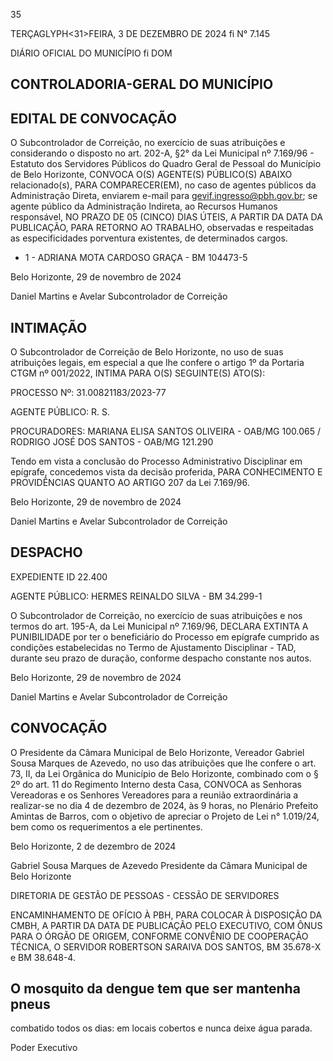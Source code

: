 <!-- image -->

35

TERÇAGLYPH<31>FEIRA, 3 DE DEZEMBRO DE 2024 fi N° 7.145

DIÁRIO OFICIAL DO MUNICÍPIO fi DOM

## CONTROLADORIA-GERAL DO MUNICÍPIO

## EDITAL DE CONVOCAÇÃO

O Subcontrolador de Correição, no exercício de suas atribuições e considerando o disposto no art. 202-A, §2° da Lei Municipal nº 7.169/96 - Estatuto dos Servidores Públicos do Quadro Geral de Pessoal do Município de Belo Horizonte, CONVOCA O(S) AGENTE(S) PÚBLICO(S) ABAIXO relacionado(s), PARA COMPARECER(EM), no caso de agentes públicos da Administração Direta, enviarem e-mail para gevif.ingresso@pbh.gov.br; se agente público da Administração Indireta, ao Recursos Humanos responsável, NO PRAZO DE 05 (CINCO) DIAS ÚTEIS, A PARTIR DA DATA DA PUBLICAÇÃO, PARA RETORNO AO TRABALHO, observadas e respeitadas as especificidades porventura existentes, de determinados cargos.

- 1 - ADRIANA MOTA CARDOSO GRAÇA - BM 104473-5

Belo Horizonte, 29 de novembro de 2024

Daniel Martins e Avelar Subcontrolador de Correição

## INTIMAÇÃO

O Subcontrolador de Correição de Belo Horizonte, no uso de suas atribuições legais, em especial a que lhe confere o artigo 1º da Portaria CTGM nº 001/2022, INTIMA PARA O(S) SEGUINTE(S) ATO(S):

PROCESSO Nº: 31.00821183/2023-77

AGENTE PÚBLICO: R. S.

PROCURADORES: MARIANA ELISA SANTOS OLIVEIRA - OAB/MG 100.065 / RODRIGO JOSÉ DOS SANTOS - OAB/MG 121.290

Tendo em vista a conclusão do Processo Administrativo Disciplinar em epígrafe, concedemos vista da decisão proferida, PARA CONHECIMENTO E PROVIDÊNCIAS QUANTO AO ARTIGO 207 da Lei 7.169/96.

Belo Horizonte, 29 de novembro de 2024

Daniel Martins e Avelar Subcontrolador de Correição

## DESPACHO

EXPEDIENTE ID 22.400

AGENTE PÚBLICO: HERMES REINALDO SILVA - BM 34.299-1

O Subcontrolador de Correição, no exercício de suas atribuições e nos termos do art. 195-A, da Lei Municipal nº 7.169/96, DECLARA EXTINTA A PUNIBILIDADE por ter o beneficiário do Processo em epígrafe cumprido as condições estabelecidas no Termo de Ajustamento Disciplinar - TAD, durante seu prazo de duração, conforme despacho constante nos autos.

Belo Horizonte, 29 de novembro de 2024

Daniel Martins e Avelar Subcontrolador de Correição

## CONVOCAÇÃO

O Presidente da Câmara Municipal de Belo Horizonte, Vereador Gabriel Sousa Marques de Azevedo, no uso das atribuições que lhe confere o art. 73, II, da Lei Orgânica do Município de Belo Horizonte, combinado com o § 2º do art. 11 do Regimento Interno desta Casa, CONVOCA as Senhoras Vereadoras e os Senhores Vereadores para a reunião extraordinária a realizar-se no dia 4 de dezembro de 2024, às 9 horas, no Plenário Prefeito Amintas de Barros, com o objetivo de apreciar o Projeto de Lei n° 1.019/24, bem como os requerimentos a ele pertinentes.

Belo Horizonte, 2 de dezembro de 2024

Gabriel Sousa Marques de Azevedo Presidente da Câmara Municipal de Belo Horizonte

DIRETORIA DE GESTÃO DE PESSOAS - CESSÃO DE SERVIDORES

ENCAMINHAMENTO DE OFÍCIO À PBH, PARA COLOCAR À DISPOSIÇÃO DA CMBH, A PARTIR DA DATA DE PUBLICAÇÃO PELO EXECUTIVO, COM ÔNUS PARA O ÓRGÃO DE ORIGEM, CONFORME CONVÊNIO DE COOPERAÇÃO TÉCNICA, O SERVIDOR ROBERTSON SARAIVA DOS SANTOS, BM 35.678-X e BM 38.648-4.

## O mosquito da dengue tem que ser mantenha pneus

combatido todos os dias: em locais cobertos e nunca deixe água parada.

Poder Executivo

<!-- image -->